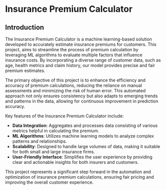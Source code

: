 # Insurance Premium Calculator

## Introduction

The Insurance Premium Calculator is a machine learning-based solution developed to accurately estimate insurance premiums for customers. This project, aims to streamline the process of premium calculation by leveraging ML algorithms to evaluate multiple factors that influence insurance costs. By incorporating a diverse range of customer data, such as age, health metrics and claim history, our model provides precise and fair premium estimates.

The primary objective of this project is to enhance the efficiency and accuracy of premium calculations, reducing the reliance on manual assessments and minimizing the risk of human error. This automated approach not only ensures consistency but also adapts to emerging trends and patterns in the data, allowing for continuous improvement in prediction accuracy.

Key features of the Insurance Premium Calculator include:

- **Data Integration**: Aggregates and processes data consisting of various metrics helpful in calculating the premium.
- **ML Algorithms**: Utilizes machine learning models to analyze complex patterns and relationships.
- **Scalability**: Designed to handle large volumes of data, making it suitable for both small and large insurance firms.
- **User-Friendly Interface**: Simplifies the user experience by providing clear and actionable insights for both insurers and customers.

This project represents a significant step forward in the automation and optimization of insurance premium calculations, ensuring fair pricing and improving the overall customer experience.
